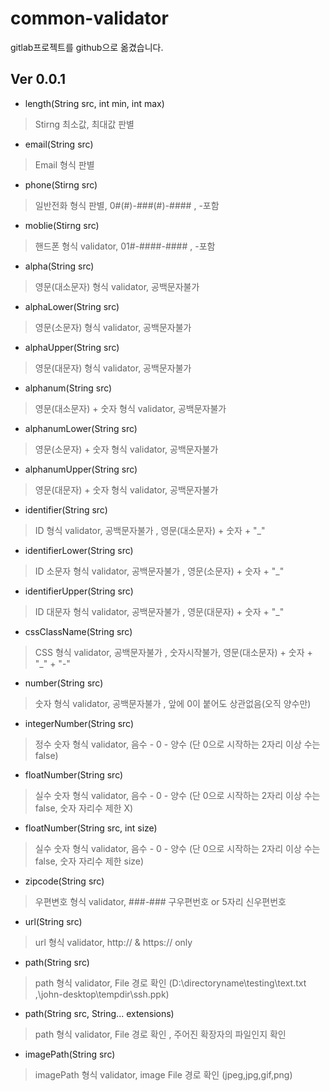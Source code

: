 # common-validator

 gitlab프로젝트를 github으로 옮겼습니다.

## Ver 0.0.1


 - length(String src, int min, int max)
>  Stirng 최소값, 최대값 판별

 - email(String src)
>  Email 형식 판별

 - phone(Stirng src)
> 일반전화 형식 판별, 0#(#)-###(#)-#### , -포함

 - moblie(Stirng src)
> 핸드폰 형식 validator, 01#-####-#### , -포함

 - alpha(String src)
> 영문(대소문자) 형식 validator, 공백문자불가

 - alphaLower(String src)
> 영문(소문자) 형식 validator, 공백문자불가

 - alphaUpper(String src)
> 영문(대문자) 형식 validator, 공백문자불가

 - alphanum(String src)
> 영문(대소문자) + 숫자 형식 validator, 공백문자불가

 - alphanumLower(String src)
> 영문(소문자) + 숫자 형식 validator, 공백문자불가

 - alphanumUpper(String src)
> 영문(대문자) + 숫자 형식 validator, 공백문자불가

 - identifier(String src)
> ID 형식 validator, 공백문자불가 , 영문(대소문자) + 숫자 + "_"

 - identifierLower(String src)
> ID 소문자 형식 validator, 공백문자불가 , 영문(소문자) + 숫자 + "_"

 - identifierUpper(String src)
> ID 대문자 형식 validator, 공백문자불가 , 영문(대문자) + 숫자 + "_"

 - cssClassName(String src)
> CSS 형식 validator, 공백문자불가 , 숫자시작불가, 영문(대소문자) + 숫자 + "_" + "-"

 - number(String src)
> 숫자 형식 validator, 공백문자불가 , 앞에 0이 붙어도 상관없음(오직 양수만)

 - integerNumber(String src)
> 정수 숫자 형식 validator, 음수 - 0 - 양수 (단 0으로 시작하는 2자리 이상 수는 false)

 - floatNumber(String src)   
> 실수 숫자 형식 validator, 음수 - 0 - 양수 (단 0으로 시작하는 2자리 이상 수는 false, 숫자 자리수 제한 X)

 - floatNumber(String src, int size)    
> 실수 숫자 형식 validator, 음수 - 0 - 양수 (단 0으로 시작하는 2자리 이상 수는 false, 숫자 자리수 제한 size)

 - zipcode(String src)  
> 우편변호 형식 validator, ###-### 구우편번호 or 5자리 신우편번호

 - url(String src)     
> url 형식 validator, http:// & https:// only

 - path(String src)
> path 형식 validator, File 경로 확인 (D:\directoryname\testing\text.txt
 ,\john-desktop\tempdir\ssh.ppk)

 - path(String src, String... extensions)
> path 형식 validator, File 경로 확인 , 주어진 확장자의 파일인지 확인

 - imagePath(String src)
> imagePath 형식 validator, image File 경로 확인 (jpeg,jpg,gif,png)       
